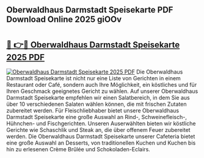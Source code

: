 ## Oberwaldhaus Darmstadt Speisekarte PDF Download Online 2025 giOOv

# <h2><a href="http://gcckf9i.nevu.top/?p=Oberwaldhaus+Darmstadt+Speisekarte">🔗 👉🔴 Oberwaldhaus Darmstadt Speisekarte 2025 PDF</a></h2>

[![Oberwaldhaus Darmstadt Speisekarte 2025 PDF](https://i.imgur.com/dBaPXMq.png)](http://gcckf9i.nevu.top/?p=Oberwaldhaus+Darmstadt+Speisekarte)
Die Oberwaldhaus Darmstadt Speisekarte ist nicht nur eine Liste von Gerichten in einem Restaurant oder Café, sondern auch Ihre Möglichkeit, ein köstliches und für Ihren Geschmack geeignetes Gericht zu wählen. Auf unserer Oberwaldhaus Darmstadt Speisekarte empfehlen wir einen Salatbereich, in dem Sie aus über 10 verschiedenen Salaten wählen können, die mit frischen Zutaten zubereitet werden. Für Fleischliebhaber bietet unsere Oberwaldhaus Darmstadt Speisekarte eine große Auswahl an Rind-, Schweinefleisch-, Hühnchen- und Fischgerichten. Unseren Auserwählten bieten wir köstliche Gerichte wie Schaschlik und Steak an, die über offenem Feuer zubereitet werden. Die Oberwaldhaus Darmstadt Speisekarte unserer Cafeteria bietet eine große Auswahl an Desserts, von traditionellen Kuchen und Kuchen bis hin zu erlesenen Crème Brûlée und Schokoladen-Eclairs.
